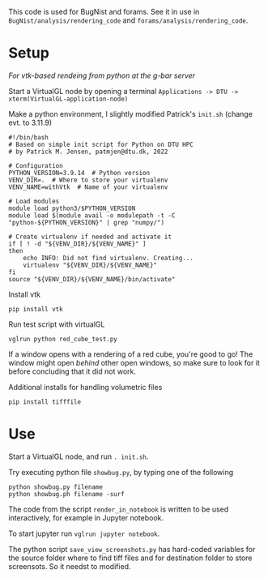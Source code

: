 This code is used for BugNist and forams. See it in use in ``BugNist/analysis/rendering_code`` and ``forams/analysis/rendering_code``.

# Setup
*For vtk-based rendeing from python  at the g-bar server*

Start a VirtualGL node by opening a terminal `Applications -> DTU -> xterm(VirtualGL-application-node)`

Make a python environment, I slightly modified  Patrick's `init.sh` (change evt. to 3.11.9)
```
#!/bin/bash
# Based on simple init script for Python on DTU HPC
# by Patrick M. Jensen, patmjen@dtu.dk, 2022

# Configuration
PYTHON_VERSION=3.9.14  # Python version
VENV_DIR=.  # Where to store your virtualenv
VENV_NAME=withVtk  # Name of your virtualenv

# Load modules
module load python3/$PYTHON_VERSION
module load $(module avail -o modulepath -t -C "python-${PYTHON_VERSION}" | grep "numpy/")

# Create virtualenv if needed and activate it
if [ ! -d "${VENV_DIR}/${VENV_NAME}" ]
then
    echo INFO: Did not find virtualenv. Creating...
    virtualenv "${VENV_DIR}/${VENV_NAME}"
fi
source "${VENV_DIR}/${VENV_NAME}/bin/activate"
```

Install vtk 
```
pip install vtk
```

Run test script with virtualGL
```
vglrun python red_cube_test.py
``` 
If a window opens with a rendering of a red cube, you're good to go! The window might open *behind* other open windows, so make sure to look for it before concluding that it did not work.

Additional installs for handling volumetric files  

```
pip install tifffile
```

# Use

Start a VirtualGL node, and run `. init.sh`.

Try executing python file `showbug.py`, by typing one of the following
```
python showbug.py filename
python showbug.ph filename -surf
```

The code from the script `render_in_notebook` is written to be used interactively, for example in Jupyter notebook.

To start jupyter run `vglrun jupyter notebook`.

The python script `save_view_screenshots.py` has hard-coded variables for the source folder where to find tiff files and for destination folder to store screensots. So it needst to modified.





